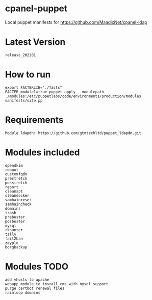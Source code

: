 # cpanel-puppet
Local puppet manifests for https://github.com/MaadixNet/cpanel-ldap

# Latest Version
    release_202201

# How to run

    export FACTERLIB="./facts"
    FACTER_module1=true puppet apply --modulepath ./modules:/etc/puppetlabs/code/environments/production/modules manifests/site.pp

# Requirements

    Module ldapdn: https://github.com/gtmtechltd/puppet_ldapdn.git

# Modules included

    opendkim
    reboot
    customfqdn
    prestretch
    posstretch
    report
    cleanapt
    cleandocker
    samhainreset
    samhaincheck
    domains
    trash
    prebuster
    posbuster
    mysql
    rkhunter
    tally
    fail2ban
    zeyple
    borgbackup

# Modules TODO

    add vhosts to apache
    webapp module to install cms with mysql support
    purge certbot renewal files
    rainloop domains

